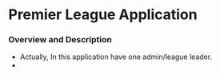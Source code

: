 # Premier League Application
### Overview and Description
- Actually, In this application have one admin/league leader.
- 